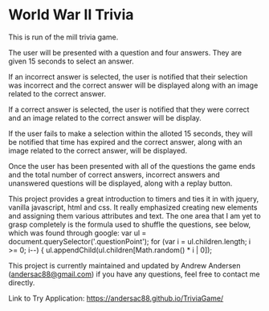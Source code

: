 # World War II Trivia

This is run of the mill trivia game.

The user will be presented with a question and four answers. They are given 15 seconds to select an answer.

If an incorrect answer is selected, the user is notified that their selection was incorrect and the correct answer will be displayed along with an image related to the correct answer.

If a correct answer is selected, the user is notified that they were correct and an image related to the correct answer will be display.

If the user fails to make a selection within the alloted 15 seconds, they will be notified that time has expired and the correct answer, along with an image related to the correct answer, will be displayed.

Once the user has been presented with all of the questions the game ends and the total number of correct answers, incorrect answers and unanswered questions will be displayed, along with a replay button.

This project provides a great introduction to timers and ties it in with jquery, vanilla javascript, html and css. It really emphasized creating new elements and assigning them various attributes and text. The one area that I am yet to grasp completely is the formula used to shuffle the questions, see below, which was found through google:
        var ul = document.querySelector('.questionPoint');
        for (var i = ul.children.length; i >= 0; i--) {
        ul.appendChild(ul.children[Math.random() * i | 0]);

This project is currently maintained and updated by Andrew Andersen (andersac88@gmail.com) if you have any questions, feel free to contact me directly.

Link to Try Application:
https://andersac88.github.io/TriviaGame/

